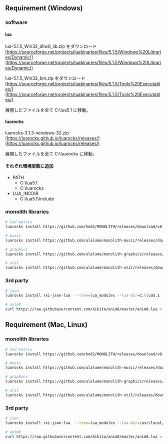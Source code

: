## Requirement (Windows)
### software

#### lua

lua-5.1.5_Win32_dllw6_lib.zip をダウンロード
[https://sourceforge.net/projects/luabinaries/files/5.1.5/Windows%20Libraries/Dynamic/](https://sourceforge.net/projects/luabinaries/files/5.1.5/Windows%20Libraries/Dynamic/)

lua-5.1.5_Win32_bin.zip をダウンロード
[https://sourceforge.net/projects/luabinaries/files/5.1.5/Tools%20Executables/](https://sourceforge.net/projects/luabinaries/files/5.1.5/Tools%20Executables/)

展開したファイルを全て C:\lua5.1 に移動。

#### luarocks
luarocks-3.1.3-windows-32.zip
[https://luarocks.github.io/luarocks/releases/](https://luarocks.github.io/luarocks/releases/)

展開したファイルを全て C:\luarocks に移動。

#### それぞれ環境変数に追加
- PATH
    - C:\lua5.1
    - C:\luarocks
- LUA_INCDIR
    - C:\lua5.1\include

### monolith libraries
```bash
# led matrix
luarocks install https://github.com/hnd2/MONOLITH/releases/download/v0.0.1/monolith-dev-1.rockspec --tree=lua_modules --lua-dir=C:\lua5.1

# music
luarocks install https://github.com/ulalume/monolith-music/releases/download/v0.1/music-dev-1.rockspec --tree=lua_modules --lua-dir=C:\lua5.1

# graphics
luarocks install https://github.com/ulalume/monolith-graphics/releases/download/v0.1/graphics-dev-1.rockspec --tree=lua_modules --lua-dir=C:\lua5.1

# util
luarocks install https://github.com/ulalume/monolith-util/releases/download/v0.1/util-dev-1.rockspec --tree=lua_modules --lua-dir=C:\lua5.1
```

### 3rd party
```bash
# json
luarocks install rxi-json-lua  --tree=lua_modules --lua-dir=C:\lua5.1

# anim8
curl https://raw.githubusercontent.com/kikito/anim8/master/anim8.lua > lua_modules/share/lua/5.1/anim8.lua
```


## Requirement (Mac, Linux)

### monolith libraries
```bash
# led matrix
luarocks install https://github.com/hnd2/MONOLITH/releases/download/v0.0.1/monolith-dev-1.rockspec --tree=lua_modules --lua-dir=/usr/local/opt/lua@5.1

# music
luarocks install https://github.com/ulalume/monolith-music/releases/download/v0.1/music-dev-1.rockspec --tree=lua_modules --lua-dir=/usr/local/opt/lua@5.1

# graphics
luarocks install https://github.com/ulalume/monolith-graphics/releases/download/v0.1/graphics-dev-1.rockspec --tree=lua_modules --lua-dir=/usr/local/opt/lua@5.1

# util
luarocks install https://github.com/ulalume/monolith-util/releases/download/v0.1/util-dev-1.rockspec --tree=lua_modules --lua-dir=/usr/local/opt/lua@5.1
```

### 3rd party
```bash
# json
luarocks install rxi-json-lua  --tree=lua_modules --lua-dir=/usr/local/opt/lua@5.1

# anim8
curl https://raw.githubusercontent.com/kikito/anim8/master/anim8.lua > lua_modules/share/lua/5.1/anim8.lua
```
